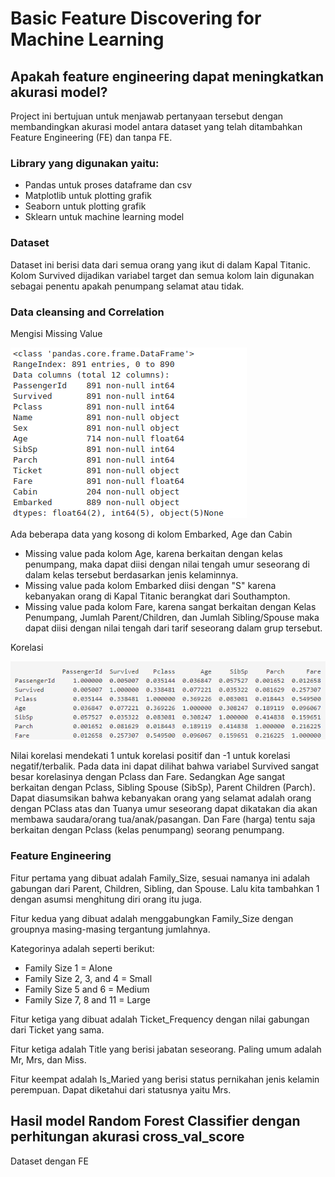 # Basic Feature Discovering for Machine Learning
## Apakah feature engineering dapat meningkatkan akurasi model?
Project ini bertujuan untuk menjawab pertanyaan tersebut dengan membandingkan akurasi model antara dataset yang telah ditambahkan Feature Engineering (FE) dan tanpa FE.  

### Library yang digunakan yaitu:
- Pandas untuk proses dataframe dan csv
- Matplotlib untuk plotting grafik
- Seaborn untuk plotting grafik
- Sklearn untuk machine learning model

### Dataset
Dataset ini berisi data dari semua orang yang ikut di dalam Kapal Titanic. Kolom Survived dijadikan variabel target dan semua kolom lain digunakan sebagai penentu apakah penumpang selamat atau tidak.

### Data cleansing and Correlation
Mengisi Missing Value

![](https://github.com/irfanarga/Basic-Feature-Discovering-for-Machine-Learning/blob/master/Missing%20value.png)

Ada beberapa data yang kosong di kolom Embarked, Age dan Cabin

- Missing value pada kolom Age, karena berkaitan dengan kelas penumpang, maka dapat diisi dengan nilai tengah umur seseorang di dalam kelas tersebut berdasarkan jenis kelaminnya.
- Missing value pada kolom Embarked diisi dengan "S" karena kebanyakan orang di Kapal Titanic berangkat dari Southampton.
- Missing value pada kolom Fare, karena sangat berkaitan dengan Kelas Penumpang, Jumlah Parent/Children, dan Jumlah Sibling/Spouse maka dapat diisi dengan nilai tengah dari tarif seseorang dalam grup tersebut. 

Korelasi

![](https://github.com/irfanarga/Basic-Feature-Discovering-for-Machine-Learning/blob/master/Correlation.png)

Nilai korelasi mendekati 1 untuk korelasi positif dan -1 untuk korelasi negatif/terbalik. Pada data ini dapat dilihat bahwa variabel Survived sangat besar korelasinya dengan Pclass dan Fare. Sedangkan Age sangat berkaitan dengan Pclass, Sibling Spouse (SibSp), Parent Children (Parch). Dapat diasumsikan bahwa kebanyakan orang yang selamat adalah orang dengan PClass atas dan Tuanya umur seseorang dapat dikatakan dia akan membawa saudara/orang tua/anak/pasangan. Dan Fare (harga) tentu saja berkaitan dengan Pclass (kelas penumpang) seorang penumpang. 

### Feature Engineering
Fitur pertama yang dibuat adalah Family_Size, sesuai namanya ini adalah gabungan dari Parent, Children, Sibling, dan Spouse. Lalu kita tambahkan 1 dengan asumsi menghitung diri orang itu juga.

Fitur kedua yang dibuat adalah menggabungkan Family_Size dengan groupnya masing-masing tergantung jumlahnya.

Kategorinya adalah seperti berikut:
- Family Size 1 = Alone
- Family Size 2, 3, and 4 = Small
- Family Size 5 and 6 = Medium
- Family Size 7, 8 and 11 = Large

Fitur ketiga yang dibuat adalah Ticket_Frequency dengan nilai gabungan dari Ticket yang sama.

Fitur ketiga adalah Title yang berisi jabatan seseorang. Paling umum adalah Mr, Mrs, dan Miss.

Fitur keempat adalah Is_Maried yang berisi status pernikahan jenis kelamin perempuan. Dapat diketahui dari statusnya yaitu Mrs.

## Hasil model Random Forest Classifier dengan perhitungan akurasi cross_val_score
Dataset dengan FE

